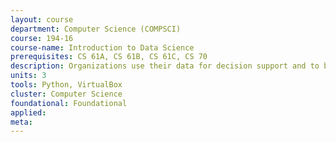 ```yaml
---
layout: course 
department: Computer Science (COMPSCI)
course: 194-16
course-name: Introduction to Data Science
prerequisites: CS 61A, CS 61B, CS 61C, CS 70
description: Organizations use their data for decision support and to build data-intensive products and services. The collection of skills required by organizations to support these functions has been grouped under the term Data Science. This course will attempt to articulate the expected output of Data Scientists and then equip the students with the ability to deliver against these expectations. The assignments will involve web programming, statistics, and the ability to manipulate data sets with code.
units: 3
tools: Python, VirtualBox
cluster: Computer Science
foundational: Foundational
applied: 
meta: 
---
```

